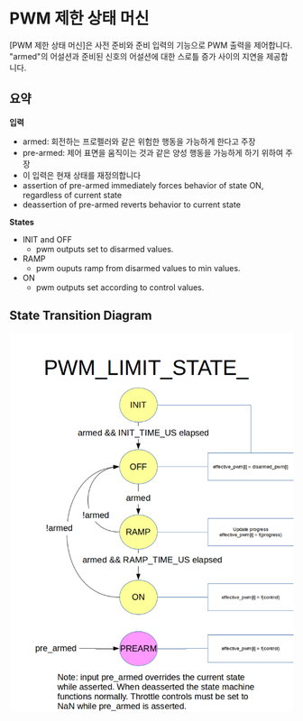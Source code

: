 # PWM 제한 상태 머신

[PWM 제한 상태 머신]은 사전 준비와 준비 입력의 기능으로 PWM 출력을 제어합니다. "armed"의 어설션과 준비된 신호의 어설션에 대한 스로틀 증가 사이의 지연을 제공합니다.

## 요약
**입력**
  * armed: 회전하는 프로펠러와 같은 위험한 행동을 가능하게 한다고 주장
  * pre-armed: 제어 표면을 움직이는 것과 같은 양성 행동을 가능하게 하기 위하여 주장
   * 이 입력은 현재 상태를 재정의합니다
   * assertion of pre-armed immediately forces behavior of state ON, regardless of current state
   * deassertion of pre-armed reverts behavior to current state

**States**
  * INIT and OFF
    * pwm outputs set to disarmed values.
  * RAMP
    * pwm ouputs ramp from disarmed values to min values.
  * ON
    * pwm outputs set according to control values.


## State Transition Diagram
![](../../assets/diagrams/pwm_limit_state_diagram.png)
